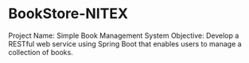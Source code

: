 # BookStore-NITEX
Project Name: Simple Book Management System  Objective: Develop a RESTful web service using Spring Boot that enables users to manage a collection of books.
